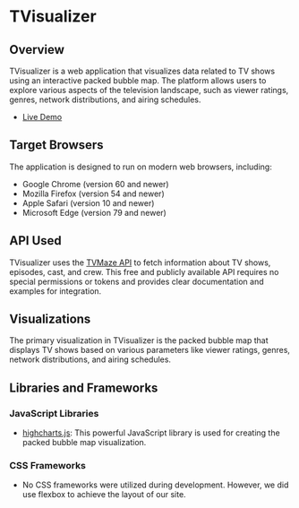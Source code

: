 # TVisualizer

## Overview

TVisualizer is a web application that visualizes data related to TV shows using an interactive packed bubble map. The platform allows users to explore various aspects of the television landscape, such as viewer ratings, genres, network distributions, and airing schedules.

* [Live Demo](https://kjs054.github.io/TVisualizer/)

## Target Browsers

The application is designed to run on modern web browsers, including:
* Google Chrome (version 60 and newer)
* Mozilla Firefox (version 54 and newer)
* Apple Safari (version 10 and newer)
* Microsoft Edge (version 79 and newer)

## API Used

TVisualizer uses the [TVMaze API](https://api.tvmaze.com) to fetch information about TV shows, episodes, cast, and crew. This free and publicly available API requires no special permissions or tokens and provides clear documentation and examples for integration.

## Visualizations

The primary visualization in TVisualizer is the packed bubble map that displays TV shows based on various parameters like viewer ratings, genres, network distributions, and airing schedules.

## Libraries and Frameworks

### JavaScript Libraries

* [highcharts.js](https://www.highcharts.com/): This powerful JavaScript library is used for creating the packed bubble map visualization.

### CSS Frameworks

* No CSS frameworks were utilized during development. However, we did use flexbox to achieve the layout of our site.